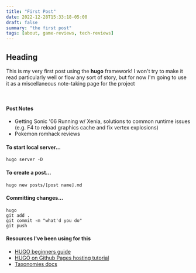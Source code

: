 ```yaml
---
title: "First Post"
date: 2022-12-28T15:33:18-05:00
draft: false
summary: "the first post"
tags: [about, game-reviews, tech-reviews]
---
```


## Heading
This is my very first post using the **hugo** framework! I won't try to make it read particularly well or flow any sort of story, but for now I'm going to use it as a miscellaneous note-taking page for the project

&nbsp;
#### Post Notes
* Getting Sonic '06 Running w/ Xenia, solutions to common runtime issues (e.g. F4 to reload graphics cache and fix vertex explosions)
* Pokemon romhack reviews

#### To start local server...
    hugo server -D
#### To create a post...
    hugo new posts/[post name].md

#### Committing changes...
    hugo
    git add .
    git commit -m "what'd you do"
    git push

#### Resources I've been using for this
* [HUGO beginners guide](https://theibbster.medium.com/how-to-build-a-blog-a-complete-beginners-guide-to-hugo-9f831b50aad)
* [HUGO on Github Pages hosting tutorial](https://4bes.nl/2021/08/29/create-a-website-with-hugo-and-github-pages/)
* [Taxonomies docs](https://gohugo.io/content-management/taxonomies/)